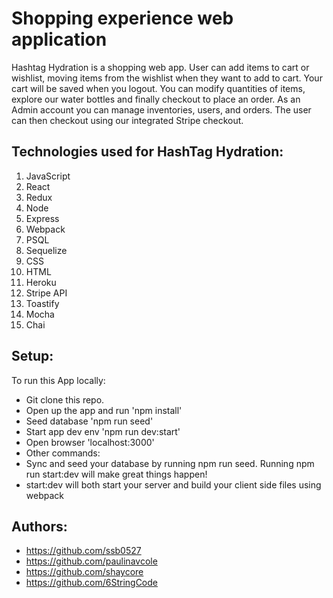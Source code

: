 # Shopping experience web application
Hashtag Hydration is a shopping web app. User can add items to cart or wishlist, moving items from the wishlist when they want to add to cart. Your cart will be saved when you logout. You can modify quantities of items, explore our water bottles and finally checkout to place an order. As an Admin account you can manage inventories, users, and orders. The user can then checkout using our integrated Stripe checkout.

## Technologies used for HashTag Hydration:
1. JavaScript
2. React
3. Redux
4. Node
5. Express
6. Webpack
7. PSQL
8. Sequelize
9. CSS
10. HTML
11. Heroku
12. Stripe API
13. Toastify
14. Mocha
15. Chai

## Setup:
To run this App locally:

- Git clone this repo.
- Open up the app and run 'npm install'
- Seed database 'npm run seed'
- Start app dev env 'npm run dev:start'
- Open browser 'localhost:3000'
- Other commands:
- Sync and seed your database by running npm run seed. Running npm run start:dev will make great things happen!
- start:dev will both start your server and build your client side files using webpack

## Authors:
- https://github.com/ssb0527 
- https://github.com/paulinavcole  
- https://github.com/shaycore 
- https://github.com/6StringCode 

